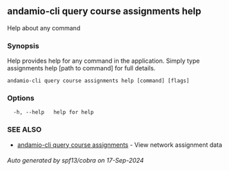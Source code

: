 ## andamio-cli query course assignments help

Help about any command

### Synopsis

Help provides help for any command in the application.
Simply type assignments help [path to command] for full details.

```
andamio-cli query course assignments help [command] [flags]
```

### Options

```
  -h, --help   help for help
```

### SEE ALSO

* [andamio-cli query course assignments](andamio-cli_query_course_assignments.md.md)	 - View network assignment data

###### Auto generated by spf13/cobra on 17-Sep-2024
